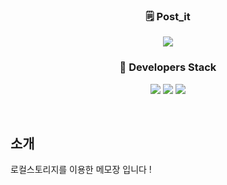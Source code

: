 <h3 align='center'>🗒 Post_it </h3>
<p align='center'>
  <img src="https://user-images.githubusercontent.com/73686581/122850062-92904800-d347-11eb-889a-22865bbe647b.png"/>
</p>
<h3 align='center'>🔨 Developers Stack</h3>
<p align='center'>
  <img src="https://img.shields.io/badge/HTML5-E34F26?style=flat-square&logo=HTML5&logoColor=white"/>
  <img src="https://img.shields.io/badge/CSS3-1572B6?style=flat-square&logo=CSS3&logoColor=white"/>
  <img src="https://img.shields.io/badge/JavaScript-e9d24e?style=flat-square&logo=JavaScript&logoColor=white"/>
</p>
<br>

## 소개

로컬스토리지를 이용한 메모장 입니다 !


